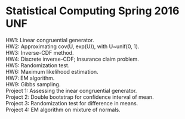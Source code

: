 # Statistical Computing Spring 2016 UNF
  
  HW1: Linear congruential generator.  
  HW2: Approximating cov(U, exp(U)), with U~unif(0, 1).  
  HW3: Inverse-CDF method.  
  HW4: Discrete inverse-CDF; Insurance claim problem.  
  HW5: Randomization test.  
  HW6: Maximum likelihood estimation.  
  HW7: EM algorithm.  
  HW9: Gibbs sampling.  
  Project 1: Assessing the inear congruential generator.  
  Project 2: Double bootstrap for confidence interval of mean.  
  Project 3: Randomization test for difference in means.  
  Project 4: EM algorithm on mixture of normals.  
